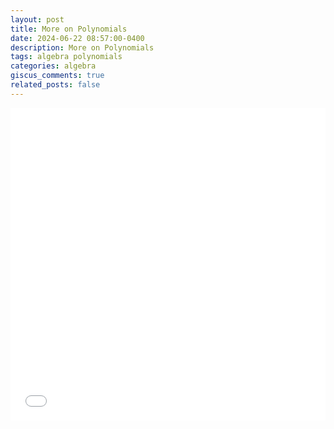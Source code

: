 ```yaml
---
layout: post
title: More on Polynomials
date: 2024-06-22 08:57:00-0400
description: More on Polynomials
tags: algebra polynomials
categories: algebra
giscus_comments: true
related_posts: false
---
```


<iframe src="/M/assets/pdf/Algebra/MorePoly.pdf" width="100%" height="500" frameborder="no" border="0" marginwidth="0" marginheight="0"></iframe>


